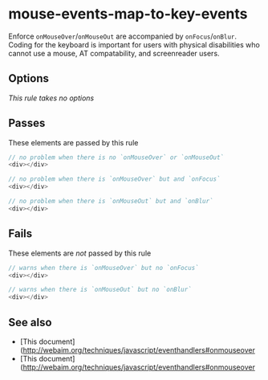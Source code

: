 # mouse-events-map-to-key-events


Enforce `onMouseOver`/`onMouseOut` are accompanied by
`onFocus`/`onBlur`. Coding for the keyboard is important for users with
physical disabilities who cannot use a mouse, AT compatability, and screenreader
users.


## Options

*This rule takes no options*

## Passes

These elements are passed by this rule
```js
// no problem when there is no `onMouseOver` or `onMouseOut`
<div></div>

// no problem when there is `onMouseOver` but and `onFocus`
<div></div>

// no problem when there is `onMouseOut` but and `onBlur`
<div></div>
```

## Fails

These elements are *not* passed by this rule
```js
// warns when there is `onMouseOver` but no `onFocus`
<div></div>

// warns when there is `onMouseOut` but no `onBlur`
<div></div>
```

## See also

 - [This document](http://webaim.org/techniques/javascript/eventhandlers#onmouseover
 - [This document](http://webaim.org/techniques/javascript/eventhandlers#onmouseover